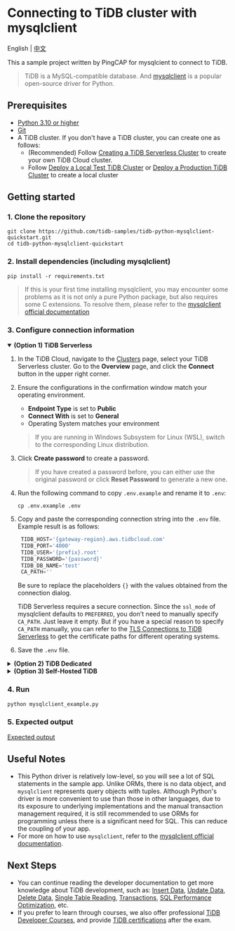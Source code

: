 # Connecting to TiDB cluster with mysqlclient

English | [中文](/README-zh.md)

This a sample project written by PingCAP for mysqlcient to connect to TiDB.
> TiDB is a MySQL-compatible database. And [mysqlclient](https://github.com/PyMySQL/mysqlclient) is a popular open-source driver for Python.

## Prerequisites

- [Python 3.10 or higher](https://www.python.org/downloads/)
- [Git](https://git-scm.com/downloads)
- A TiDB cluster. If you don't have a TiDB cluster, you can create one as follows:
  - (Recommended) Follow [Creating a TiDB Serverless Cluster](https://docs.pingcap.com/tidbcloud/dev-guide-build-cluster-in-cloud) to create your own TiDB Cloud cluster.
  - Follow [Deploy a Local Test TiDB Cluster](https://docs.pingcap.com/tidb/stable/quick-start-with-tidb#deploy-a-local-test-cluster) or [Deploy a Production TiDB Cluster](https://docs.pingcap.com/tidb/stable/production-deployment-using-tiup) to create a local cluster

## Getting started

### 1. Clone the repository

```shell
git clone https://github.com/tidb-samples/tidb-python-mysqlclient-quickstart.git
cd tidb-python-mysqlclient-quickstart
```

### 2. Install dependencies (including mysqlclient)

```shell
pip install -r requirements.txt
```

> If this is your first time installing mysqlclient, you may encounter some problems as it is not only a pure Python package, but also requires some C extensions. To resolve them, please refer to the [mysqlclient official documentation](https://github.com/PyMySQL/mysqlclient#install)

### 3. Configure connection information

<details open>
<summary><b>(Option 1) TiDB Serverless</b></summary>

1. In the TiDB Cloud, navigate to the [Clusters](https://tidbcloud.com/console/clusters) page, select your TiDB Serverless cluster. Go to the **Overview** page, and click the **Connect** button in the upper right corner.
2. Ensure the configurations in the confirmation window match your operating environment.
    - **Endpoint Type** is set to **Public**
    - **Connect With** is set to **General**
    - Operating System matches your environment
    > If you are running in Windows Subsystem for Linux (WSL), switch to the corresponding Linux distribution.
3. Click **Create password** to create a password.
    > If you have created a password before, you can either use the original password or click **Reset Password** to generate a new one.
4. Run the following command to copy `.env.example` and rename it to `.env`:

    ```shell
    cp .env.example .env
    ```

5. Copy and paste the corresponding connection string into the `.env` file. Example result is as follows:

   ```python
    TIDB_HOST='{gateway-region}.aws.tidbcloud.com'
    TIDB_PORT='4000'
    TIDB_USER='{prefix}.root'
    TIDB_PASSWORD='{password}'
    TIDB_DB_NAME='test'
    CA_PATH=''
    ```

    Be sure to replace the placeholders `{}` with the values obtained from the connection dialog.

    TiDB Serverless requires a secure connection. Since the `ssl_mode` of mysqlclient defaults to `PREFERRED`, you don't need to manually specify `CA_PATH`. Just leave it empty. But if you have a special reason to specify `CA_PATH` manually, you can refer to the [TLS Connections to TiDB Serverless](https://docs.pingcap.com/tidbcloud/secure-connections-to-serverless-clusters) to get the certificate paths for different operating systems.

6. Save the `.env` file.

</details>

<details>

<summary><b>(Option 2) TiDB Dedicated</b></summary>

1. In the TiDB Cloud, select your TiDB Dedicated cluster. Go to the **Overview** page, and click the **Connect** button in the upper right corner. Click **Allow Access from Anywhere** and then click **Download TiDB cluster CA** to download the certificate.
    > For more configuration details, refer to [TiDB Dedicated Standard Connection](https://docs.pingcap.com/tidbcloud/connect-via-standard-connection).
2. Run the following command to copy `.env.example` and rename it to `.env`:

    ```shell
    cp .env.example .env
    ```

3. Copy and paste the corresponding connection string into the `.env` file. Example result is as follows:

   ```python
    TIDB_HOST='{host}.clusters.tidb-cloud.com'
    TIDB_PORT='4000'
    TIDB_USER='{username}'
    TIDB_PASSWORD='{password}'
    TIDB_DB_NAME='test'
    CA_PATH='{your-downloaded-ca-path}'
    ```

    Be sure to replace the placeholders `{}` with the values obtained from the **Connect** window, and configure `CA_PATH` with the certificate path downloaded in the previous step.

4. Save the `.env` file.

</details>

<details>
<summary><b>(Option 3) Self-Hosted TiDB</b></summary>

1. Run the following command to copy `.env.example` and rename it to `.env`:

    ```shell
    cp .env.example .env
    ```

2. Copy and paste the corresponding connection string into the `.env` file. Example result is as follows:

    ```python
    TIDB_HOST='{tidb_server_host}'
    TIDB_PORT='4000'
    TIDB_USER='root'
    TIDB_PASSWORD='{password}'
    TIDB_DB_NAME='test'
    ```

    Be sure to replace the placeholders `{}` with the values, and remove the `CA_PATH` line. If you are running TiDB locally, the default host address is `127.0.0.1`, and the password is empty.

3. Save the `.env` file.

</details>

### 4. Run

```shell
python mysqlclient_example.py
```

### 5. Expected output

[Expected output](/Expected-Output.txt)

## Useful Notes

- This Python driver is relatively low-level, so you will see a lot of SQL statements in the sample app. Unlike ORMs, there is no data object, and `mysqlclient` represents query objects with tuples. Although Python's driver is more convenient to use than those in other languages, due to its exposure to underlying implementations and the manual transaction management required, it is still recommended to use ORMs for programming unless there is a significant need for SQL. This can reduce the coupling of your app.
- For more on how to use `mysqlclient`, refer to the [mysqlclient official documentation](https://mysqlclient.readthedocs.io/).

## Next Steps

- You can continue reading the developer documentation to get more knowledge about TiDB development, such as: [Insert Data](https://docs.pingcap.com/tidb/stable/dev-guide-insert-data), [Update Data](https://docs.pingcap.com/tidb/stable/dev-guide-update-data), [Delete Data](https://docs.pingcap.com/tidb/stable/dev-guide-delete-data), [Single Table Reading](https://docs.pingcap.com/tidb/stable/dev-guide-get-data-from-single-table), [Transactions](https://docs.pingcap.com/tidb/stable/dev-guide-transaction-overview), [SQL Performance Optimization](https://docs.pingcap.com/tidb/stable/dev-guide-optimize-sql-overview), etc.
- If you prefer to learn through courses, we also offer professional [TiDB Developer Courses](https://www.pingcap.com/education/), and provide [TiDB certifications](https://www.pingcap.com/education/certification/) after the exam.
